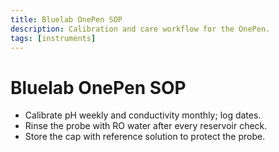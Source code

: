 ```yaml
---
title: Bluelab OnePen SOP
description: Calibration and care workflow for the OnePen.
tags: [instruments]
---
```


# Bluelab OnePen SOP

- Calibrate pH weekly and conductivity monthly; log dates.
- Rinse the probe with RO water after every reservoir check.
- Store the cap with reference solution to protect the probe.
